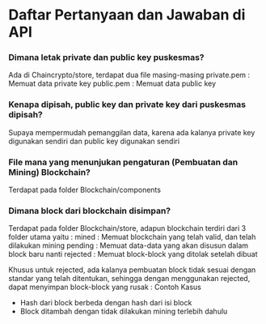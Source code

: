 # Daftar Pertanyaan dan Jawaban di API

### Dimana letak private dan public key puskesmas? 
Ada di Chaincrypto/store, terdapat dua file masing-masing 
private.pem : Memuat data private key
public.pem  : Memuat data public key

### Kenapa dipisah, public key dan private key dari puskesmas dipisah?
Supaya mempermudah pemanggilan data, karena ada kalanya private key digunakan sendiri 
dan public key digunakan sendiri

### File mana yang menunjukan pengaturan (Pembuatan dan Mining) Blockchain?
Terdapat pada folder Blockchain/components

### Dimana block dari blockchain disimpan?
Terdapat pada folder Blockchain/store, adapun blockchain terdiri dari 3 folder utama yaitu :
mined    : Memuat blockchain yang telah valid, dan telah dilakukan mining
pending  : Memuat data-data yang akan disusun dalam block baru nanti
rejected : Memuat block-block yang ditolak setelah dibuat

Khusus untuk rejected, ada kalanya pembuatan block tidak sesuai dengan standar yang telah ditentukan, sehingga dengan menggunakan
rejected, dapat menyimpan block-block yang rusak : 
Contoh Kasus
- Hash dari block berbeda dengan hash dari isi block
- Block ditambah dengan tidak dilakukan mining terlebih dahulu

